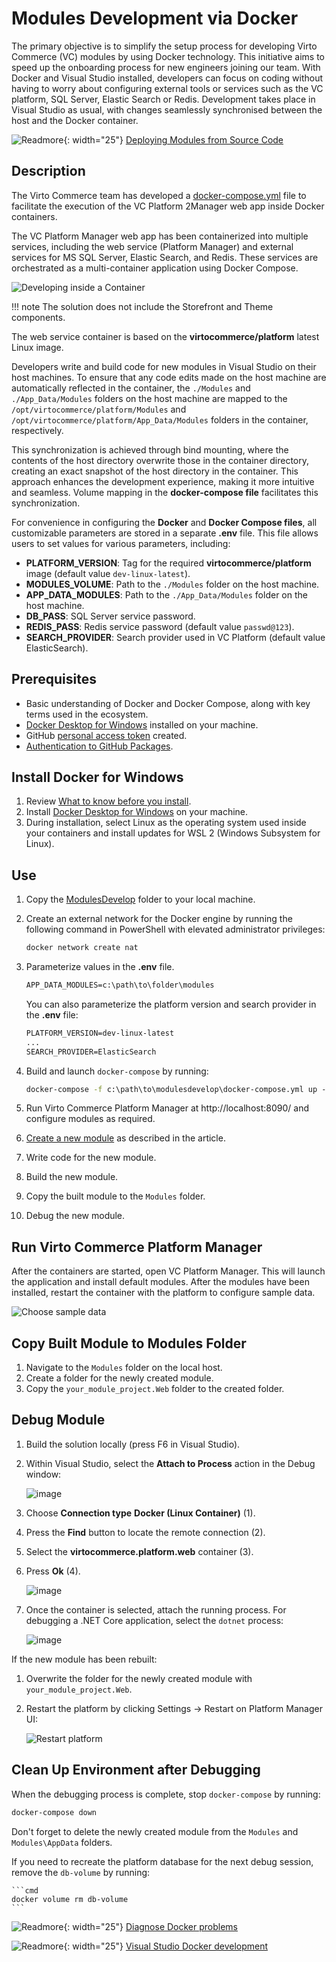 # Modules Development via Docker

The primary objective is to simplify the setup process for developing Virto Commerce (VC) modules by using Docker technology. This initiative aims to speed up the onboarding process for new engineers joining our team. With Docker and Visual Studio installed, developers can focus on coding without having to worry about configuring external tools or services such as the VC platform, SQL Server, Elastic Search or Redis. Development takes place in Visual Studio as usual, with changes seamlessly synchronised between the host and the Docker container.

![Readmore](media/readmore.png){: width="25"} [Deploying Modules from Source Code](debugging.md)

## Description

The Virto Commerce team has developed a [docker-compose.yml](https://github.com/VirtoCommerce/vc-platform/blob/dev/DockerCompose/ModulesDevelop/docker-compose.yml) file to facilitate the execution of the VC Platform 2Manager web app inside Docker containers.

The VC Platform Manager web app has been containerized into multiple services, including the web service (Platform Manager) and external services for MS SQL Server, Elastic Search, and Redis. These services are orchestrated as a multi-container application using Docker Compose.

![Developing inside a Container](media/developing-inside-container.png)

!!! note
    The solution does not include the Storefront and Theme components.

The web service container is based on the **virtocommerce/platform** latest Linux image.

Developers write and build code for new modules in Visual Studio on their host machines. To ensure that any code edits made on the host machine are automatically reflected in the container, the `./Modules` and `./App_Data/Modules` folders on the host machine are mapped to the `/opt/virtocommerce/platform/Modules` and `/opt/virtocommerce/platform/App_Data/Modules` folders in the container, respectively. 

This synchronization is achieved through bind mounting, where the contents of the host directory overwrite those in the container directory, creating an exact snapshot of the host directory in the container. This approach enhances the development experience, making it more intuitive and seamless. Volume mapping in the **docker-compose file** facilitates this synchronization.

For convenience in configuring the **Docker** and **Docker Compose files**, all customizable parameters are stored in a separate **.env** file. This file allows users to set values for various parameters, including:

* **PLATFORM_VERSION**: Tag for the required **virtocommerce/platform** image (default value `dev-linux-latest`).
* **MODULES_VOLUME**: Path to the `./Modules` folder on the host machine.
* **APP_DATA_MODULES**: Path to the `./App_Data/Modules` folder on the host machine.
* **DB_PASS**: SQL Server service password.
* **REDIS_PASS**: Redis service password (default value `passwd@123`).
* **SEARCH_PROVIDER**: Search provider used in VC Platform (default value ElasticSearch).

## Prerequisites

* Basic understanding of Docker and Docker Compose, along with key terms used in the ecosystem.
* [Docker Desktop for Windows](https://docs.docker.com/docker-for-windows/install/) installed on your machine.
* GitHub [personal access token](https://docs.github.com/en/github/authenticating-to-github/creating-a-personal-access-token) created.
* [Authentication to GitHub Packages](https://docs.github.com/en/packages/using-github-packages-with-your-projects-ecosystem/configuring-docker-for-use-with-github-packages#authenticating-to-github-packages).

## Install Docker for Windows

1. Review [What to know before you install](https://docs.docker.com/docker-for-windows/install/#what-to-know-before-you-install).
1. Install [Docker Desktop for Windows](https://docs.docker.com/docker-for-windows/install/) on your machine.
1. During installation, select Linux as the operating system used inside your containers and install updates for WSL 2 (Windows Subsystem for Linux).

## Use

1. Copy the [ModulesDevelop](https://github.com/VirtoCommerce/vc-platform/blob/dev/DockerCompose/ModulesDevelop/) folder to your local machine.
1. Create an external network for the Docker engine by running the following command in PowerShell with elevated administrator privileges:

    ```cmd
    docker network create nat
    ```

1. Parameterize values in the **.env** file.

    ```cmd
    APP_DATA_MODULES=c:\path\to\folder\modules
    ```

    You can also parameterize the platform version and search provider in the **.env** file:

    ```cmd
    PLATFORM_VERSION=dev-linux-latest
    ...
    SEARCH_PROVIDER=ElasticSearch
    ```

1. Build and launch `docker-compose` by running:

    ```cmd
    docker-compose -f c:\path\to\modulesdevelop\docker-compose.yml up --build -d
    ```

1. Run Virto Commerce Platform Manager at http://localhost:8090/ and configure modules as required.
1. [Create a new module](../Tutorials/creating-custom-module.md) as described in the article.
1. Write code for the new module.
1. Build the new module.
1. Copy the built module to the `Modules` folder.
1. Debug the new module.

## Run Virto Commerce Platform Manager

After the containers are started, open VC Platform Manager. This will launch the application and install default modules. After the modules have been installed, restart the container with the platform to configure sample data.

![Choose sample data](media/screen-sample-data.png)

## Copy Built Module to Modules Folder

1. Navigate to the `Modules` folder on the local host.
1. Create a folder for the newly created module.
1. Copy the `your_module_project.Web` folder to the created folder.

## Debug Module

1. Build the solution locally (press F6 in Visual Studio).
1. Within Visual Studio, select the **Attach to Process** action in the Debug window:

    ![image](media/attach_to_process.png)

1. Choose **Connection type** **Docker (Linux Container)** (1).
1. Press the **Find** button to locate the remote connection (2).
1. Select the **virtocommerce.platform.web** container (3).
1. Press **Ok** (4).

    ![image](media/attach_to_process_2.png)

1. Once the container is selected, attach the running process. For debugging a .NET Core application, select the `dotnet` process:

    ![image](media/attach_to_process_3.png)

If the new module has been rebuilt:

1. Overwrite the folder for the newly created module with `your_module_project.Web`.
1. Restart the platform by clicking Settings -> Restart on Platform Manager UI:

    ![Restart platform](media/screen-restart-platform.png)

## Clean Up Environment after Debugging

When the debugging process is complete, stop `docker-compose` by running:

```cmd
docker-compose down
```

Don't forget to delete the newly created module from the `Modules` and `Modules\AppData` folders.

If you need to recreate the platform database for the next debug session, remove the `db-volume` by running:

    ```cmd
    docker volume rm db-volume
    ```

![Readmore](media/readmore.png){: width="25"} [Diagnose Docker problems](https://docs.docker.com/docker-for-windows/troubleshoot)

![Readmore](media/readmore.png){: width="25"} [Visual Studio Docker development](https://docs.microsoft.com/en-us/visualstudio/containers/troubleshooting-docker-errors?view=vs-2022)
